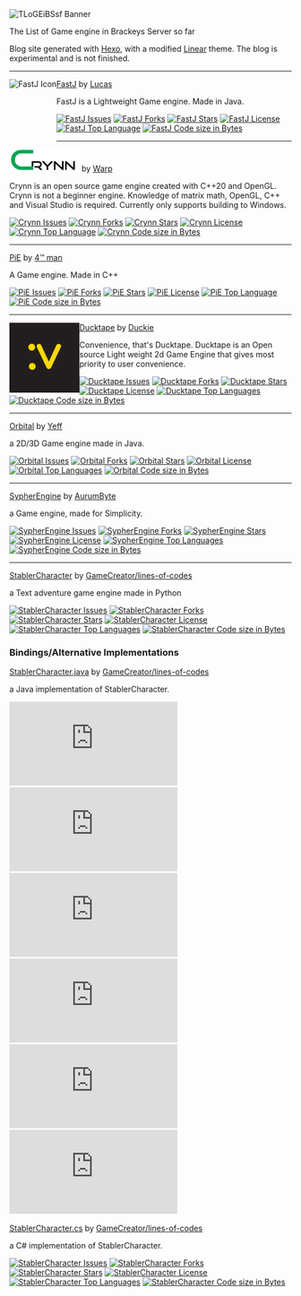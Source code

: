 <img alt="TLoGEiBSsf Banner" width="896" height="504" src="https://raw.githubusercontent.com/lines-of-codes/TLoGEiBSsf/e8f4e3177837544fc5f04cfc4b7ee65024ed7add/TLoGEiBSsfBanner3_1280x720.png">

The List of Game engine in Brackeys Server so far

Blog site generated with [Hexo](https://hexo.io), with a modified [Linear](https://github.com/yysuen/hexo-theme-linear) theme.
The blog is experimental and is not finished.

---

<img src="https://raw.githubusercontent.com/fastjengine/FastJ/refs/heads/main/media/branding/fastj_icon.png" alt="FastJ Icon" height="115" align="left" />

[FastJ](https://github.com/fastjengine/FastJ) by [Lucas](https://github.com/lucasstarsz)

FastJ is a Lightweight Game engine. Made in Java.

<a href="https://github.com/fastjengine/FastJ/issues">![FastJ Issues](https://img.shields.io/github/issues/fastjengine/FastJ?style=flat-square)</a>
<a href="https://github.com/fastjengine/FastJ/network/members">![FastJ Forks](https://img.shields.io/github/forks/fastjengine/FastJ?style=flat-square)</a>
<a href="https://github.com/fastjengine/FastJ/stargazers">![FastJ Stars](https://img.shields.io/github/stars/fastjengine/FastJ?style=flat-square)</a>
<a href="https://github.com/fastjengine/FastJ/blob/main/LICENSE.txt">![FastJ License](https://img.shields.io/github/license/fastjengine/FastJ?style=flat-square)</a>
<a href="https://github.com/fastjengine/FastJ/">![FastJ Top Language](https://img.shields.io/github/languages/top/fastjengine/FastJ?style=flat-square)</a>
<a href="https://github.com/fastjengine/FastJ/">![FastJ Code size in Bytes](https://img.shields.io/github/languages/code-size/fastjengine/FastJ?style=flat-square)</a>

---

[<img src="https://github.com/wmcnamara/crynn/raw/master/CrynnSmall.png" width="125" />](https://github.com/wmcnamara/crynn) by [Warp](https://github.com/wmcnamara/)

Crynn is an open source game engine created with C++20 and OpenGL. Crynn is not a beginner engine. Knowledge of matrix math, OpenGL, C++ and Visual Studio is required. Currently only supports building to Windows.

<a href="https://github.com/wmcnamara/crynn/issues">![Crynn Issues](https://img.shields.io/github/issues/wmcnamara/crynn?style=flat-square)</a>
<a href="https://github.com/wmcnamara/crynn/network/members">![Crynn Forks](https://img.shields.io/github/forks/wmcnamara/crynn?style=flat-square)</a>
<a href="https://github.com/wmcnamara/crynn/stargazers">![Crynn Stars](https://img.shields.io/github/stars/wmcnamara/crynn?style=flat-square)</a>
<a href="https://github.com/wmcnamara/crynn/blob/master/LICENSE">![Crynn License](https://img.shields.io/github/license/wmcnamara/crynn?style=flat-square)</a>
<a href="https://github.com/wmcnamara/crynn/">![Crynn Top Language](https://img.shields.io/github/languages/top/wmcnamara/crynn?style=flat-square)</a>
<a href="https://github.com/wmcnamara/crynn/">![Crynn Code size in Bytes](https://img.shields.io/github/languages/code-size/wmcnamara/crynn?style=flat-square)</a>

---

[PiE](https://github.com/Pi-Man/PiE) by [4™ man](https://github.com/Pi-Man)

A Game engine. Made in C++

<a href="https://github.com/Pi-Man/PiE/issues">![PiE Issues](https://img.shields.io/github/issues/Pi-Man/PiE?style=flat-square)</a>
<a href="https://github.com/Pi-Man/PiE/network/members">![PiE Forks](https://img.shields.io/github/forks/Pi-Man/PiE?style=flat-square)</a>
<a href="https://github.com/Pi-Man/PiE/stargazers">![PiE Stars](https://img.shields.io/github/stars/Pi-Man/PiE?style=flat-square)</a>
<a href="https://github.com/Pi-Man/PiE/blob/master/LICENSE">![PiE License](https://img.shields.io/github/license/Pi-Man/PiE?style=flat-square)</a>
<a href="https://github.com/Pi-Man/PiE">![PiE Top Language](https://img.shields.io/github/languages/top/Pi-Man/PiE?style=flat-square)</a>
<a href="https://github.com/Pi-Man/PiE">![PiE Code size in Bytes](https://img.shields.io/github/languages/code-size/Pi-Man/PiE?style=flat-square)</a>

---

<img src="https://raw.githubusercontent.com/DucktapeEngine/Ducktape/main/Branding/icon.png" alt="banner" height="125" align="left"/>

[Ducktape](https://github.com/Ducktapeengine/ducktape) by [Duckie](https://github.com/TheDuckDev)

Convenience, that's Ducktape. Ducktape is an Open source Light weight 2d Game Engine that gives most priority to user convenience.

<a href="https://github.com/DucktapeEngine/Ducktape/issues">![Ducktape Issues](https://img.shields.io/github/issues/DucktapeEngine/Ducktape?style=flat-square)</a>
<a href="https://github.com/DucktapeEngine/Ducktape/network/members">![Ducktape Forks](https://img.shields.io/github/forks/DucktapeEngine/Ducktape?style=flat-square)</a>
<a href="https://github.com/DucktapeEngine/Ducktape/stargazers">![Ducktape Stars](https://img.shields.io/github/stars/DucktapeEngine/Ducktape?style=flat-square)</a>
<a href="https://github.com/DucktapeEngine/Ducktape/">![Ducktape License](https://img.shields.io/github/license/DucktapeEngine/Ducktape?style=flat-square)</a>
<a href="https://github.com/DucktapeEngine/Ducktape/">![Ducktape Top Languages](https://img.shields.io/github/languages/top/DucktapeEngine/Ducktape?style=flat-square)</a>
<a href="https://github.com/DucktapeEngine/Ducktape/">![Ducktape Code size in Bytes](https://img.shields.io/github/languages/code-size/DucktapeEngine/Ducktape?style=flat-square)</a>

---

[Orbital](https://github.com/OrbitalEngine/Orbital) by [Yeff](https://github.com/YeffyCodeGit/)

a 2D/3D Game engine made in Java.

<a href="https://github.com/OrbitalEngine/Orbital/issues">![Orbital Issues](https://img.shields.io/github/issues/OrbitalEngine/Orbital?style=flat-square)</a>
<a href="https://github.com/OrbitalEngine/Orbital/network/members">![Orbital Forks](https://img.shields.io/github/forks/OrbitalEngine/Orbital?style=flat-square)</a>
<a href="https://github.com/OrbitalEngine/Orbital/stargazers">![Orbital Stars](https://img.shields.io/github/stars/OrbitalEngine/Orbital?style=flat-square)</a>
<a href="https://github.com/OrbitalEngine/Orbital/">![Orbital License](https://img.shields.io/github/license/OrbitalEngine/Orbital?style=flat-square)</a>
<a href="https://github.com/OrbitalEngine/Orbital/">![Orbital Top Languages](https://img.shields.io/github/languages/top/OrbitalEngine/Orbital?style=flat-square)</a>
<a href="https://github.com/OrbitalEngine/Orbital/">![Orbital Code size in Bytes](https://img.shields.io/github/languages/code-size/OrbitalEngine/Orbital?style=flat-square)</a>

---

[SypherEngine](https://github.com/AurumByte/SypherEngine) by [AurumByte](https://github.com/AurumByte/)

a Game engine, made for Simplicity.

<a href="https://github.com/AurumByte/SypherEngine/issues">![SypherEngine Issues](https://img.shields.io/github/issues/AurumByte/SypherEngine?style=flat-square)</a>
<a href="https://github.com/AurumByte/SypherEngine/network/members">![SypherEngine Forks](https://img.shields.io/github/forks/AurumByte/SypherEngine?style=flat-square)</a>
<a href="https://github.com/AurumByte/SypherEngine/stargazers">![SypherEngine Stars](https://img.shields.io/github/stars/AurumByte/SypherEngine?style=flat-square)</a>
<a href="https://github.com/AurumByte/SypherEngine/blob/master/LICENSE">![SypherEngine License](https://img.shields.io/github/license/AurumByte/SypherEngine?style=flat-square)</a>
<a href="https://github.com/AurumByte/SypherEngine/">![SypherEngine Top Languages](https://img.shields.io/github/languages/top/AurumByte/SypherEngine?style=flat-square)</a>
<a href="https://github.com/AurumByte/SypherEngine/">![SypherEngine Code size in Bytes](https://img.shields.io/github/languages/code-size/AurumByte/SypherEngine?style=flat-square)</a>

---

[StablerCharacter](https://github.com/lines-of-codes/StablerCharacter) by [GameCreator/lines-of-codes](https://github.com/lines-of-codes/)

a Text adventure game engine made in Python

<a href="https://github.com/lines-of-codes/StablerCharacter/issues">![StablerCharacter Issues](https://img.shields.io/github/issues/lines-of-codes/StablerCharacter?style=flat-square)</a>
<a href="https://github.com/lines-of-codes/StablerCharacter/network/members">![StablerCharacter Forks](https://img.shields.io/github/forks/lines-of-codes/StablerCharacter?style=flat-square)</a>
<a href="https://github.com/lines-of-codes/StablerCharacter/stargazers">![StablerCharacter Stars](https://img.shields.io/github/stars/lines-of-codes/StablerCharacter?style=flat-square)</a>
<a href="https://github.com/lines-of-codes/StablerCharacter/blob/master/LICENSE">![StablerCharacter License](https://img.shields.io/github/license/lines-of-codes/StablerCharacter?style=flat-square)</a>
<a href="https://github.com/lines-of-codes/StablerCharacter/">![StablerCharacter Top Languages](https://img.shields.io/github/languages/top/lines-of-codes/StablerCharacter?style=flat-square)</a>
<a href="https://github.com/lines-of-codes/StablerCharacter/">![StablerCharacter Code size in Bytes](https://img.shields.io/github/languages/code-size/lines-of-codes/StablerCharacter?style=flat-square)</a>

### Bindings/Alternative Implementations
[StablerCharacter.java](https://github.com/lines-of-codes/StablerCharacter.java) by [GameCreator/lines-of-codes](https://github.com/lines-of-codes/)

a Java implementation of StablerCharacter.

<a href="https://github.com/lines-of-codes/StablerCharacter.java/issues">![StablerCharacter Issues](https://img.shields.io/github/issues/lines-of-codes/StablerCharacter.java?style=flat-square)</a>
<a href="https://github.com/lines-of-codes/StablerCharacter.java/network/members">![StablerCharacter Forks](https://img.shields.io/github/forks/lines-of-codes/StablerCharacter.java?style=flat-square)</a>
<a href="https://github.com/lines-of-codes/StablerCharacter.java/stargazers">![StablerCharacter Stars](https://img.shields.io/github/stars/lines-of-codes/StablerCharacter.java?style=flat-square)</a>
<a href="https://github.com/lines-of-codes/StablerCharacter.java/blob/master/LICENSE">![StablerCharacter License](https://img.shields.io/github/license/lines-of-codes/StablerCharacter.java?style=flat-square)</a>
<a href="https://github.com/lines-of-codes/StablerCharacter.java/">![StablerCharacter Top Languages](https://img.shields.io/github/languages/top/lines-of-codes/StablerCharacter.java?style=flat-square)</a>
<a href="https://github.com/lines-of-codes/StablerCharacter.java/">![StablerCharacter Code size in Bytes](https://img.shields.io/github/languages/code-size/lines-of-codes/StablerCharacter.java?style=flat-square)</a>

[StablerCharacter.cs](https://github.com/lines-of-codes/StablerCharacter.cs) by [GameCreator/lines-of-codes](https://github.com/lines-of-codes/)

a C# implementation of StablerCharacter.

<a href="https://github.com/lines-of-codes/StablerCharacter.cs/issues">![StablerCharacter Issues](https://img.shields.io/github/issues/lines-of-codes/StablerCharacter.cs?style=flat-square)</a>
<a href="https://github.com/lines-of-codes/StablerCharacter.cs/network/members">![StablerCharacter Forks](https://img.shields.io/github/forks/lines-of-codes/StablerCharacter.cs?style=flat-square)</a>
<a href="https://github.com/lines-of-codes/StablerCharacter.cs/stargazers">![StablerCharacter Stars](https://img.shields.io/github/stars/lines-of-codes/StablerCharacter.cs?style=flat-square)</a>
<a href="https://github.com/lines-of-codes/StablerCharacter.cs/blob/master/LICENSE">![StablerCharacter License](https://img.shields.io/github/license/lines-of-codes/StablerCharacter.cs?style=flat-square)</a>
<a href="https://github.com/lines-of-codes/StablerCharacter.cs/">![StablerCharacter Top Languages](https://img.shields.io/github/languages/top/lines-of-codes/StablerCharacter.cs?style=flat-square)</a>
<a href="https://github.com/lines-of-codes/StablerCharacter.cs/">![StablerCharacter Code size in Bytes](https://img.shields.io/github/languages/code-size/lines-of-codes/StablerCharacter.cs?style=flat-square)</a>
